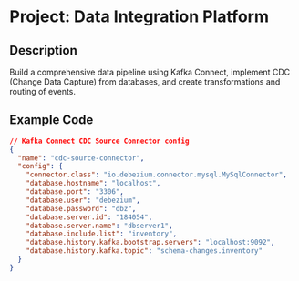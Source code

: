 # Project: Data Integration Platform

## Description
Build a comprehensive data pipeline using Kafka Connect, implement CDC (Change Data Capture) from databases, and create transformations and routing of events.

## Example Code
```json
// Kafka Connect CDC Source Connector config
{
  "name": "cdc-source-connector",
  "config": {
    "connector.class": "io.debezium.connector.mysql.MySqlConnector",
    "database.hostname": "localhost",
    "database.port": "3306",
    "database.user": "debezium",
    "database.password": "dbz",
    "database.server.id": "184054",
    "database.server.name": "dbserver1",
    "database.include.list": "inventory",
    "database.history.kafka.bootstrap.servers": "localhost:9092",
    "database.history.kafka.topic": "schema-changes.inventory"
  }
}
```
